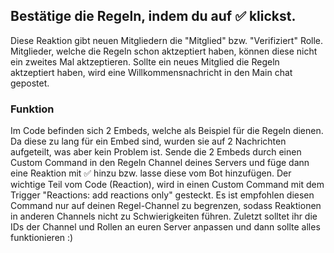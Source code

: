 <h2>Bestätige die Regeln, indem du auf ✅ klickst.</h2>
Diese Reaktion gibt neuen Mitgliedern die "Mitglied" bzw. "Verifiziert" Rolle. 
Mitglieder, welche die Regeln schon aktzeptiert haben, können diese nicht ein zweites Mal aktzeptieren.
Sollte ein neues Mitglied die Regeln aktzeptiert haben, wird eine Willkommensnachricht in den Main chat gepostet. 

<h3>Funktion</h3>
Im Code befinden sich 2 Embeds, welche als Beispiel für die Regeln dienen. Da diese zu lang für ein Embed sind, wurden sie auf 2 Nachrichten aufgeteilt, was aber kein Problem ist.
Sende die 2 Embeds durch einen Custom Command in den Regeln Channel deines Servers und füge dann eine Reaktion mit ✅ hinzu bzw. lasse diese vom Bot hinzufügen. 
Der wichtige Teil vom Code (Reaction), wird in einen Custom Command mit dem Trigger "Reactions: add reactions only" gesteckt. Es ist empfohlen diesen Command nur auf deinen Regel-Channel zu begrenzen, sodass Reaktionen in anderen Channels nicht zu Schwierigkeiten führen.
Zuletzt solltet ihr die IDs der Channel und Rollen an euren Server anpassen und dann sollte alles funktionieren :)